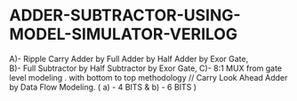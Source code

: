 # ADDER-SUBTRACTOR-USING-MODEL-SIMULATOR-VERILOG
A)- Ripple Carry Adder by Full Adder by Half Adder by Exor Gate,   
B)-   Full Subtractor by Half Subtractor by Exor Gate,
C)- 8:1 MUX from gate level modeling .
with bottom to top methodology
//
Carry Look Ahead Adder by Data Flow Modeling.
( a) - 4 BITS  & b) - 6 BITS )
